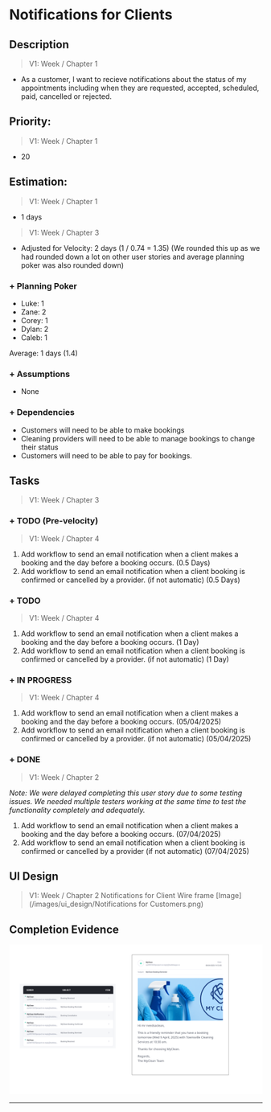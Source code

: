 # Notifications for Clients

## Description  
>   V1: Week / Chapter 1
- As a customer, I want to recieve notifications about the status of my appointments including when they are requested, accepted, scheduled, paid, cancelled or rejected. 

## Priority:  
>   V1: Week / Chapter 1

- 20

## Estimation:  

>   V1: Week / Chapter 1
- 1 days

>   V1: Week / Chapter 3
- Adjusted for Velocity: 2 days (1 / 0.74 = 1.35) (We rounded this up as we had rounded down a lot on other user stories and average planning poker was also rounded down)
  
### + Planning Poker  
  
- Luke: 1
- Zane: 2
- Corey: 1
- Dylan: 2
- Caleb: 1

Average: 1 days (1.4)

### + Assumptions  

- None

### + Dependencies

- Customers will need to be able to make bookings
- Cleaning providers will need to be able to manage bookings to change their status
- Customers will need to be able to pay for bookings. 

## Tasks  
>   V1: Week / Chapter 3
### + TODO (Pre-velocity)
>   V1: Week / Chapter 4
1. Add workflow to send an email notification when a client makes a booking and the day before a booking occurs. (0.5 Days)
2. Add workflow to send an email notification when a client booking is confirmed or cancelled by a provider. (if not automatic) (0.5 Days)
### + TODO
>   V1: Week / Chapter 4
1. Add workflow to send an email notification when a client makes a booking and the day before a booking occurs. (1 Day)
2. Add workflow to send an email notification when a client booking is confirmed or cancelled by a provider. (if not automatic) (1 Day)
### + IN PROGRESS 
>   V1: Week / Chapter 4
1. Add workflow to send an email notification when a client makes a booking and the day before a booking occurs. (05/04/2025)
2. Add workflow to send an email notification when a client booking is confirmed or cancelled by a provider. (if not automatic) (05/04/2025)
### + DONE
>   V1: Week / Chapter 2

*Note: We were delayed completing this user story due to some testing issues.  We needed multiple testers working at the same time to test the functionality completely and adequately.*

1. Add workflow to send an email notification when a client makes a booking and the day before a booking occurs. (07/04/2025)
2. Add workflow to send an email notification when a client booking is confirmed or cancelled by a provider (if not automatic) (07/04/2025)


## UI Design  
>   V1: Week / Chapter 2
> Notifications for Client Wire frame [Image](/images/ui_design/Notifications for Customers.png)


## Completion Evidence 
![](/images/iteration2_completion_evidence/client_notification_evidence.png)

---
